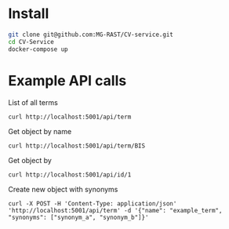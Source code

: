 
# Install 

```bash
git clone git@github.com:MG-RAST/CV-service.git
cd CV-Service
docker-compose up
```


# Example API calls


List of all terms
```text
curl http://localhost:5001/api/term
```

Get object by name
```text
curl http://localhost:5001/api/term/BIS
```

Get object by 
```text
curl http://localhost:5001/api/id/1
```
 
Create new object with synonyms
```text
curl -X POST -H 'Content-Type: application/json' 'http://localhost:5001/api/term' -d '{"name": "example_term", "synonyms": ["synonym_a", "synonym_b"]}'
```